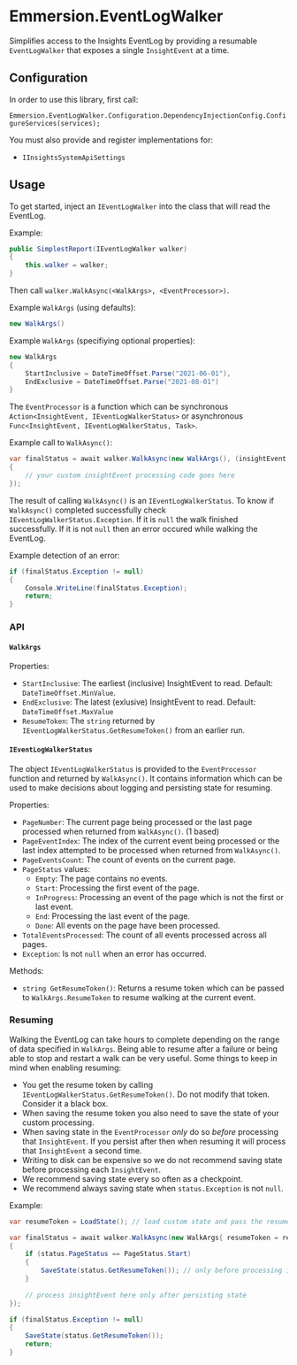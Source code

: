 # Emmersion.EventLogWalker

Simplifies access to the Insights EventLog by providing a resumable `EventLogWalker` that exposes a single `InsightEvent` at a time.

## Configuration

In order to use this library, first call:

`Emmersion.EventLogWalker.Configuration.DependencyInjectionConfig.ConfigureServices(services);`

You must also provide and register implementations for: 

- `IInsightsSystemApiSettings`

## Usage

To get started, inject an `IEventLogWalker` into the class that will read the EventLog.

Example:

```c#
public SimplestReport(IEventLogWalker walker)
{
    this.walker = walker;
}
```

Then call `walker.WalkAsync(<WalkArgs>, <EventProcessor>)`.

Example `WalkArgs` (using defaults):

```c#
new WalkArgs()
```

Example `WalkArgs` (specifiying optional properties):

```c#
new WalkArgs
{
    StartInclusive = DateTimeOffset.Parse("2021-06-01"),
    EndExclusive = DateTimeOffset.Parse("2021-08-01")
}
```

The `EventProcessor` is a function which can be synchronous `Action<InsightEvent, IEventLogWalkerStatus>` or asynchronous `Func<InsightEvent, IEventLogWalkerStatus, Task>`.

Example call to `WalkAsync()`:

```c#
var finalStatus = await walker.WalkAsync(new WalkArgs(), (insightEvent, status) =>
{
    // your custom insightEvent processing code goes here
});
```

The result of calling `WalkAsync()` is an `IEventLogWalkerStatus`. To know if `WalkAsync()` completed successfully check `IEventLogWalkerStatus.Exception`. If it is `null` the walk finished successfully. If it is not `null` then an error occured while walking the EventLog.

Example detection of an error:

```c#
if (finalStatus.Exception != null)
{
    Console.WriteLine(finalStatus.Exception);
    return;
}
```

### API

#### `WalkArgs`
Properties:
- `StartInclusive`: The earliest (inclusive) InsightEvent to read. Default: `DateTimeOffset.MinValue`.
- `EndExclusive`: The latest (exlusive) InsightEvent to read. Default: `DateTimeOffset.MaxValue` 
- `ResumeToken`: The `string` returned by `IEventLogWalkerStatus.GetResumeToken()` from an earlier run.

#### `IEventLogWalkerStatus`
The object `IEventLogWalkerStatus` is provided to the `EventProcessor` function and returned by `WalkAsync()`. It contains information which can be used to make decisions about logging and persisting state for resuming.

Properties:
- `PageNumber`: The current page being processed or the last page processed when returned from `WalkAsync()`. (1 based)
- `PageEventIndex`: The index of the current event being processed or the last index attempted to be processed when returned from `WalkAsync()`.
- `PageEventsCount`: The count of events on the current page.
- `PageStatus` values:
    - `Empty`: The page contains no events.
    - `Start`: Processing the first event of the page.
    - `InProgress`: Processing an event of the page which is not the first or last event.
    - `End`: Processing the last event of the page.
    - `Done`: All events on the page have been processed.
- `TotalEventsProcessed`: The count of all events processed across all pages.
- `Exception`: Is not `null` when an error has occurred.

Methods:
- `string GetResumeToken()`: Returns a resume token which can be passed to `WalkArgs.ResumeToken` to resume walking at the current event.

### Resuming

Walking the EventLog can take hours to complete depending on the range of data specified in `WalkArgs`. Being able to resume after a failure or being able to stop and restart a walk can be very useful. Some things to keep in mind when enabling resuming:

- You get the resume token by calling `IEventLogWalkerStatus.GetResumeToken()`. Do not modify that token. Consider it a black box.
- When saving the resume token you also need to save the state of your custom processing.
- When saving state in the `EventProcessor` _only_ do so *before* processing that `InsightEvent`. If you persist after then when resuming it will process that `InsightEvent` a second time.
- Writing to disk can be expensive so we do not recommend saving state before processing each `InsightEvent`.
- We recommend saving state every so often as a checkpoint.
- We recommend always saving state when `status.Exception` is not `null`.

Example:

```c#
var resumeToken = LoadState(); // load custom state and pass the resume token to `WalkArgs.ResumeToken`

var finalStatus = await walker.WalkAsync(new WalkArgs{ resumeToken = resumeToken}, (insightEvent, status) =>
{
    if (status.PageStatus == PageStatus.Start)
    {
        SaveState(status.GetResumeToken()); // only before processing insightEvent
    }
    
    // process insightEvent here only after persisting state
});

if (finalStatus.Exception != null)
{
    SaveState(status.GetResumeToken());
    return;
}
```